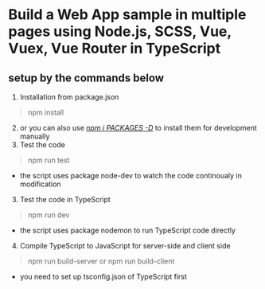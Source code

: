 Build a Web App sample in multiple pages
using Node.js, SCSS, Vue, Vuex, Vue Router in TypeScript
============
## setup by the commands below #
1. Installation from package.json
> npm install
2. or you can also use <u><i>npm i PACKAGES -D</i></u> to install them for development manually
3. Test the code
> npm run test
* the script uses package node-dev to watch the code continoualy in modification
3. Test the code in TypeScript
> npm run dev
* the script uses package nodemon to run TypeScript code directly
4. Compile TypeScript to JavaScript for server-side and client side
> npm run build-server or npm run build-client
* you need to set up tsconfig.json of TypeScript first

